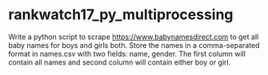 # rankwatch17_py_multiprocessing
Write a python script to scrape https://www.babynamesdirect.com to get all baby names for boys and girls both. Store the names in a comma-separated format in names.csv with two fields: name, gender. The first column will contain all names and second column will contain either boy or girl.
